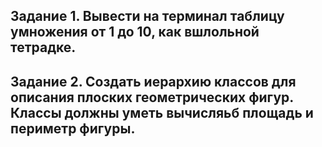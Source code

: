 

## Задание 1. Вывести на терминал таблицу умножения от 1 до 10, как вшлольной тетрадке.

## Задание 2. Создать иерархию классов для описания плоских геометрических фигур. Классы должны уметь вычисляьб площадь и периметр фигуры.
